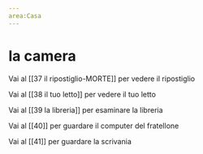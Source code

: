 ```yaml
---
area:Casa
---
```

# la camera

Vai al [[37 il ripostiglio-MORTE]] per vedere il ripostiglio

Vai al [[38 il tuo letto]] per vedere il tuo letto

Vai al [[39 la libreria]] per esaminare la libreria

Vai al [[40]] per guardare il computer del fratellone

Vai al [[41]] per guardare la scrivania